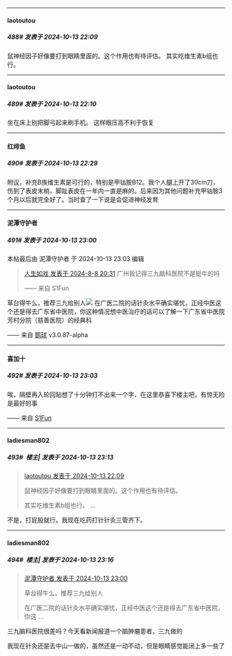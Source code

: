 ﻿
*****

####  laotoutou  
##### 488#       发表于 2024-10-13 22:09

鼠神经因子好像要打到眼睛里面的。这个作用也有待评估。
其实吃维生素b组也行。

*****

####  laotoutou  
##### 489#       发表于 2024-10-13 22:10

坐在床上别把脚弓起来刷手机。
这样眼压高不利于恢复


*****

####  红绯鱼  
##### 490#       发表于 2024-10-13 22:29

附议，补充B族维生素是可行的，特别是甲钴胺B12。我个人腿上开了30cm刀，伤到了表皮末梢，脚趾表皮在一年内一直是麻的。后来因为其他问题补充甲钴胺3个月以后就完全好了。当时查了一下说是会促进神经发育


*****

####  泥潭守护者  
##### 491#       发表于 2024-10-13 23:00

 本帖最后由 泥潭守护者 于 2024-10-13 23:03 编辑 
<blockquote><a href="httphttps://bbs.saraba1st.com/2b/forum.php?mod=redirect&amp;goto=findpost&amp;pid=65837471&amp;ptid=2194396" target="_blank">人生如戏 发表于 2024-8-8 20:31</a>
广州我记得三九脑科医院不是挺牛的吗

—— 来自 S1Fun</blockquote>
草台得牛么，推荐三九给别人<img src="https://static.saraba1st.com/image/smiley/face2017/068.png" referrerpolicy="no-referrer">
在广医二院的话针灸水平确实堪忧，正经中医这个还是得去广东省中医院，你这种情况想中医治疗的话可以了解一下广东省中医院芳村分院（慈善医院）的经典科

—— 来自 [鹅球](https://www.pgyer.com/xfPejhuq) v3.0.87-alpha

*****

####  喜加十  
##### 492#       发表于 2024-10-13 23:03

唉，隔壁再入轮回贴想了十分钟打不出来一个字，在这里恭喜下楼主吧，有惊无险是最好的事

—— 来自 [S1Fun](https://s1fun.koalcat.com)


*****

####  ladiesman802  
##### 493#         楼主| 发表于 2024-10-13 23:13

<blockquote><a href="httphttps://bbs.saraba1st.com/2b/forum.php?mod=redirect&amp;goto=findpost&amp;pid=66443219&amp;ptid=2194396" target="_blank">laotoutou 发表于 2024-10-13 22:09</a>

鼠神经因子好像要打到眼睛里面的。这个作用也有待评估。

其实吃维生素b组也行。 ...</blockquote>
不是，打屁股就行。我现在吃药打针针灸三管齐下。

*****

####  ladiesman802  
##### 494#         楼主| 发表于 2024-10-13 23:16

<blockquote><a href="httphttps://bbs.saraba1st.com/2b/forum.php?mod=redirect&amp;goto=findpost&amp;pid=66443701&amp;ptid=2194396" target="_blank">泥潭守护者 发表于 2024-10-13 23:00</a>

草台得牛么，推荐三九给别人

在广医二院的话针灸水平确实堪忧，正经中医这个还是得去广东省中医院，你这 ...</blockquote>
三九脑科医院很差吗？今天看新闻报道一个脑肿瘤患者，三九做的

我现在针灸还是去中山一做的，虽然还是一动不动，但是眼睛感觉能闭上多一些了

